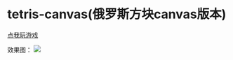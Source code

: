 # tetris-canvas(俄罗斯方块canvas版本)

[点我玩游戏](http://maiduo.ren/tetris-canvas/)

效果图：
![](http://oiqshtf3v.bkt.clouddn.com/Tetris.gif)
